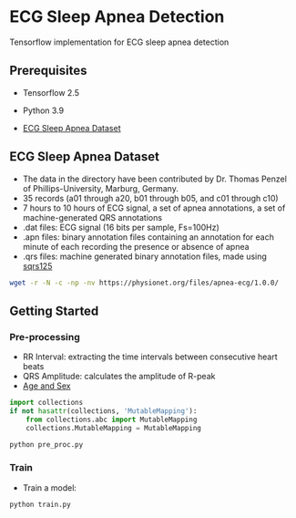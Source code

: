 # ECG Sleep Apnea Detection

Tensorflow implementation for ECG sleep apnea detection

## Prerequisites
- Tensorflow 2.5
- Python 3.9

- [ECG Sleep Apnea Dataset](https://physionet.org/physiobank/database/apnea-ecg/)

## ECG Sleep Apnea Dataset
- The data in the directory have been contributed by Dr. Thomas Penzel of Phillips-University, Marburg, Germany.
- 35 records (a01 through a20, b01 through b05, and c01 through c10)
- 7 hours to 10 hours of ECG signal, a set of apnea annotations, a set of machine-generated QRS annotations
- .dat files: ECG signal (16 bits per sample, Fs=100Hz)
- .apn files: binary annotation files containing an annotation for each minute of each recording the presence or absence of apnea
- .qrs files: machine generated binary annotation files, made using [sqrs125](https://physionet.org/physiotools/wag/sqrs-1.htm)

```bash
wget -r -N -c -np -nv https://physionet.org/files/apnea-ecg/1.0.0/
```

## Getting Started

### Pre-processing
- RR Interval: extracting the time intervals between consecutive heart beats
- QRS Amplitude: calculates the amplitude of R-peak
- [Age and Sex](https://physionet.org/physiobank/database/apnea-ecg/additional-information.txt)

```python
import collections
if not hasattr(collections, 'MutableMapping'):
    from collections.abc import MutableMapping
    collections.MutableMapping = MutableMapping
```

```bash
python pre_proc.py
```

### Train
- Train a model:
```bash
python train.py 
```


